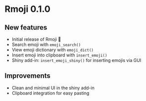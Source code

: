 # Rmoji 0.1.0

## New features
- Initial release of Rmoji 🎉
- Search emoji with `emoji_search()`
- View emoji dictionary with `emoji_dict()`
- Insert emoji into clipboard with `insert_emoji()`
- Shiny add-in: `insert_emoji_shiny()` for inserting emojis via GUI

## Improvements
- Clean and minimal UI in the shiny add-in
- Clipboard integration for easy pasting
